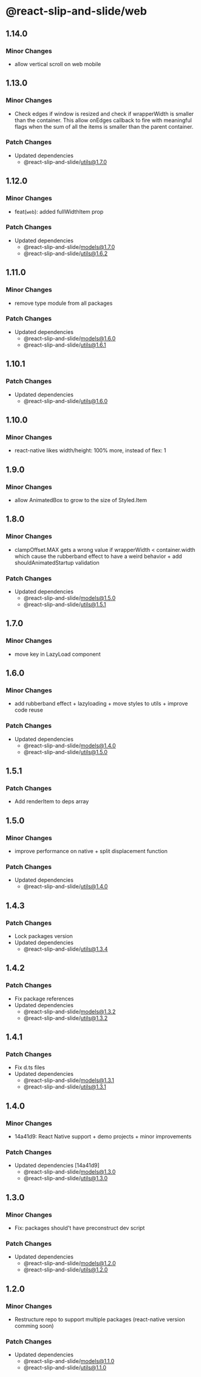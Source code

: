 # @react-slip-and-slide/web

## 1.14.0

### Minor Changes

- allow vertical scroll on web mobile

## 1.13.0

### Minor Changes

- Check edges if window is resized and check if wrapperWidth is smaller than the container. This allow onEdges callback to fire with meaningful flags when the sum of all the items is smaller than the parent container.

### Patch Changes

- Updated dependencies
  - @react-slip-and-slide/utils@1.7.0

## 1.12.0

### Minor Changes

- feat(`web`): added fullWidthItem prop

### Patch Changes

- Updated dependencies
  - @react-slip-and-slide/models@1.7.0
  - @react-slip-and-slide/utils@1.6.2

## 1.11.0

### Minor Changes

- remove type module from all packages

### Patch Changes

- Updated dependencies
  - @react-slip-and-slide/models@1.6.0
  - @react-slip-and-slide/utils@1.6.1

## 1.10.1

### Patch Changes

- Updated dependencies
  - @react-slip-and-slide/utils@1.6.0

## 1.10.0

### Minor Changes

- react-native likes width/height: 100% more, instead of flex: 1

## 1.9.0

### Minor Changes

- allow AnimatedBox to grow to the size of Styled.Item

## 1.8.0

### Minor Changes

- clampOffset.MAX gets a wrong value if wrapperWidth < container.width which cause the rubberband effect to have a weird behavior + add shouldAnimatedStartup validation

### Patch Changes

- Updated dependencies
  - @react-slip-and-slide/models@1.5.0
  - @react-slip-and-slide/utils@1.5.1

## 1.7.0

### Minor Changes

- move key in LazyLoad component

## 1.6.0

### Minor Changes

- add rubberband effect + lazyloading + move styles to utils + improve code reuse

### Patch Changes

- Updated dependencies
  - @react-slip-and-slide/models@1.4.0
  - @react-slip-and-slide/utils@1.5.0

## 1.5.1

### Patch Changes

- Add renderItem to deps array

## 1.5.0

### Minor Changes

- improve performance on native + split displacement function

### Patch Changes

- Updated dependencies
  - @react-slip-and-slide/utils@1.4.0

## 1.4.3

### Patch Changes

- Lock packages version
- Updated dependencies
  - @react-slip-and-slide/utils@1.3.4

## 1.4.2

### Patch Changes

- Fix package references
- Updated dependencies
  - @react-slip-and-slide/models@1.3.2
  - @react-slip-and-slide/utils@1.3.2

## 1.4.1

### Patch Changes

- Fix d.ts files
- Updated dependencies
  - @react-slip-and-slide/models@1.3.1
  - @react-slip-and-slide/utils@1.3.1

## 1.4.0

### Minor Changes

- 14a41d9: React Native support + demo projects + minor improvements

### Patch Changes

- Updated dependencies [14a41d9]
  - @react-slip-and-slide/models@1.3.0
  - @react-slip-and-slide/utils@1.3.0

## 1.3.0

### Minor Changes

- Fix: packages should't have preconstruct dev script

### Patch Changes

- Updated dependencies
  - @react-slip-and-slide/models@1.2.0
  - @react-slip-and-slide/utils@1.2.0

## 1.2.0

### Minor Changes

- Restructure repo to support multiple packages (react-native version comming soon)

### Patch Changes

- Updated dependencies
  - @react-slip-and-slide/models@1.1.0
  - @react-slip-and-slide/utils@1.1.0
